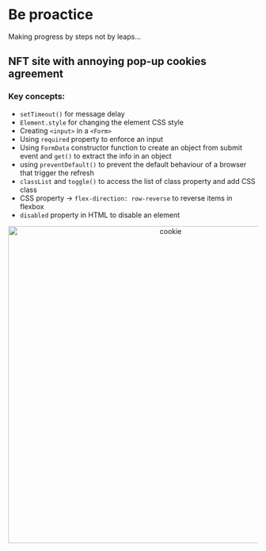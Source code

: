 # Be proactice
Making progress by steps not by leaps...


## NFT site with annoying pop-up cookies agreement
### Key concepts:
- `setTimeout()` for message delay
- `Element.style` for changing the element CSS style
- Creating `<input>` in a `<Form>`
- Using `required` property to enforce an input
- Using `FormData` constructor function to create an object from submit event and `get()` to extract the info in an object
- using `preventDefault()` to prevent the default behaviour of a browser that trigger the refresh
- `classList` and `toggle()` to access the list of class property and add CSS class
- CSS property -> `flex-direction: row-reverse` to reverse items in flexbox 
- `disabled` property in HTML to disable an element

<p align="center">
<img width="640" alt="cookie" src="https://user-images.githubusercontent.com/75557717/211181206-4ad22c0d-e4a1-4b9c-aca5-c9bc5fb0e09d.gif">
</p>


